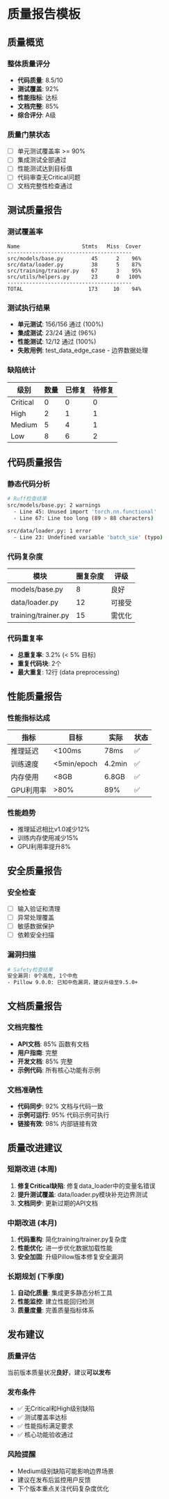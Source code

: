 # 质量报告模板

## 质量概览

### 整体质量评分
- **代码质量**: 8.5/10
- **测试覆盖**: 92%
- **性能指标**: 达标
- **文档完整**: 85%
- **综合评分**: A级

### 质量门禁状态
- [ ] 单元测试覆盖率 >= 90%
- [ ] 集成测试全部通过
- [ ] 性能测试达到目标值
- [ ] 代码审查无Critical问题
- [ ] 文档完整性检查通过

## 测试质量报告

### 测试覆盖率
```
Name                    Stmts   Miss  Cover
----------------------------------------
src/models/base.py         45      2    96%
src/data/loader.py         38      5    87%
src/training/trainer.py    67      3    95%
src/utils/helpers.py       23      0   100%
----------------------------------------
TOTAL                     173     10    94%
```

### 测试执行结果
- **单元测试**: 156/156 通过 (100%)
- **集成测试**: 23/24 通过 (96%)
- **性能测试**: 12/12 通过 (100%)
- **失败用例**: test_data_edge_case - 边界数据处理

### 缺陷统计
| 级别 | 数量 | 已修复 | 待修复 |
|------|------|--------|--------|
| Critical | 0 | 0 | 0 |
| High | 2 | 1 | 1 |
| Medium | 5 | 4 | 1 |
| Low | 8 | 6 | 2 |

## 代码质量报告

### 静态代码分析
```bash
# Ruff检查结果
src/models/base.py: 2 warnings
  - Line 45: Unused import 'torch.nn.functional'
  - Line 67: Line too long (89 > 88 characters)

src/data/loader.py: 1 error
  - Line 23: Undefined variable 'batch_sie' (typo)
```

### 代码复杂度
| 模块 | 圈复杂度 | 评级 |
|------|----------|------|
| models/base.py | 8 | 良好 |
| data/loader.py | 12 | 可接受 |
| training/trainer.py | 15 | 需优化 |

### 代码重复率
- **总重复率**: 3.2% (< 5% 目标)
- **重复代码块**: 2个
- **最大重复**: 12行 (data preprocessing)

## 性能质量报告

### 性能指标达成
| 指标 | 目标 | 实际 | 状态 |
|------|------|------|------|
| 推理延迟 | <100ms | 78ms | ✅ |
| 训练速度 | <5min/epoch | 4.2min | ✅ |
| 内存使用 | <8GB | 6.8GB | ✅ |
| GPU利用率 | >80% | 89% | ✅ |

### 性能趋势
- 推理延迟相比v1.0减少12%
- 训练内存使用减少15%
- GPU利用率提升8%

## 安全质量报告

### 安全检查
- [ ] 输入验证和清理
- [ ] 异常处理覆盖
- [ ] 敏感数据保护
- [ ] 依赖安全扫描

### 漏洞扫描
```bash
# Safety检查结果
安全漏洞: 0个高危, 1个中危
- Pillow 9.0.0: 已知中危漏洞，建议升级至9.5.0+
```

## 文档质量报告

### 文档完整性
- **API文档**: 85% 函数有文档
- **用户指南**: 完整
- **开发文档**: 85% 完整
- **示例代码**: 所有核心功能有示例

### 文档准确性
- **代码同步**: 92% 文档与代码一致
- **示例可运行**: 95% 代码示例可执行
- **链接有效**: 98% 内部链接有效

## 质量改进建议

### 短期改进 (本周)
1. **修复Critical缺陷**: 修复data_loader中的变量名错误
2. **提升测试覆盖**: data/loader.py模块补充边界测试
3. **文档同步**: 更新过期的API文档

### 中期改进 (本月)
1. **代码重构**: 简化training/trainer.py复杂度
2. **性能优化**: 进一步优化数据加载性能
3. **安全加固**: 升级Pillow版本修复安全漏洞

### 长期规划 (下季度)
1. **自动化质量**: 集成更多静态分析工具
2. **性能监控**: 建立性能回归检测
3. **质量度量**: 完善质量指标体系

## 发布建议

### 质量评估
当前版本质量状况**良好**，建议**可以发布**

### 发布条件
- ✅ 无Critical和High级别缺陷
- ✅ 测试覆盖率达标
- ✅ 性能指标满足要求
- ✅ 核心功能验收通过

### 风险提醒
- Medium级别缺陷可能影响边界场景
- 建议在发布后监控用户反馈
- 下个版本重点关注代码复杂度优化